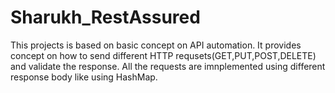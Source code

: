 # Sharukh_RestAssured
This projects is based on basic concept on API automation. It provides concept on how to send different HTTP requsets(GET,PUT,POST,DELETE) and validate the response. All the requests are imnplemented using different response body like using HashMap.
